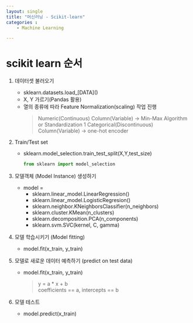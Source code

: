 ```yaml
---
layout: single
title: "머신러닝 - Scikit-learn"
categories : 
    - Machine Learning

---
```


# scikit learn 순서
1. 데이터셋 불러오기
    - sklearn.datasets.load_&#91;DATA&#93;()
    - X, Y 가르기(Pandas 활용)
    - 열의 종류에 따라 Feature Normalization(scaling) 작업 진행
        > Numeric(Continuous) Column(Variable) -> Min-Max Algorithm or Standardization  1
        > Categorical(Discontinuous) Column(Variable) -> one-hot encoder

2. Train/Test set
    - sklearn.model_selection.train_test_split(X,Y,test_size)
        ```python
        from sklearn import model_selection
        ```

3. 모델객체 (Model Instance) 생성하기  
      - model =  
          - sklearn.linear_model.LinearRegression()  
          - sklearn.linear_model.LogisticRegresion()  
          - sklearn.neighbor.KNeighborsClassifier(n_neighbors)  
          - sklearn.cluster.KMean(n_clusters)  
          - sklearn.decomposition.PCA(n_components)  
          - sklearn.svm.SVC(kernel, C, gamma)  

4. 모델 학습시키기 (Model fitting)
    - model.fit(x_train, y_train)

5. 모델로 새로운 데이터 예측하기 (predict on test data)
    - model.fit(x_train, y_train)
        > y = a * x + b  
        > coefficients == a, intercepts == b
6. 모델 테스트
    - model.predict(x_train)
